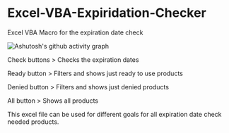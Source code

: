 # Excel-VBA-Expiridation-Checker
Excel VBA Macro for the expiration date check

![Ashutosh's github activity graph](https://media.discordapp.net/attachments/861530555715682304/866336095431557120/unknown.png)

Check buttons > Checks the expiration dates

Ready button > Filters and shows just ready to use products

Denied button > Filters and shows just denied products

All button > Shows all products

This excel file can be used for different goals for all expiration date check needed products.

